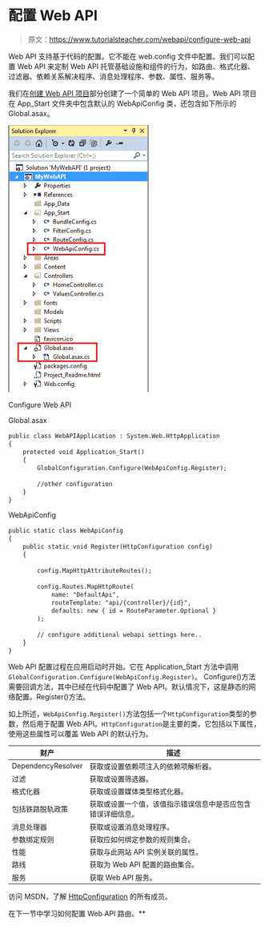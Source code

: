 # 配置 Web API

> 原文：<https://www.tutorialsteacher.com/webapi/configure-web-api>

Web API 支持基于代码的配置。它不能在 web.config 文件中配置。我们可以配置 Web API 来定制 Web API 托管基础设施和组件的行为，如路由、格式化器、过滤器、依赖关系解决程序、消息处理程序、参数、属性、服务等。

我们在[创建 Web API 项目](/webapi/create-web-api-project)部分创建了一个简单的 Web API 项目。Web API 项目在 App_Start 文件夹中包含默认的 WebApiConfig 类，还包含如下所示的 Global.asax。

[![](img/4d0eb02a55b59159a43ac2d0decf552d.png)](../../Content/images/webapi/webapiconfig.png)

Configure Web API



Global.asax 

```
public class WebAPIApplication : System.Web.HttpApplication
{
    protected void Application_Start()
    {
        GlobalConfiguration.Configure(WebApiConfig.Register);

        //other configuration
    }
} 
```

WebApiConfig 

```
public static class WebApiConfig
{
    public static void Register(HttpConfiguration config)
    {

        config.MapHttpAttributeRoutes();

        config.Routes.MapHttpRoute(
            name: "DefaultApi",
            routeTemplate: "api/{controller}/{id}",
            defaults: new { id = RouteParameter.Optional }
        );

        // configure additional webapi settings here..
    }
} 
```

Web API 配置过程在应用启动时开始。它在 Application_Start 方法中调用`GlobalConfiguration.Configure(WebApiConfig.Register)`。 Configure()方法需要回调方法，其中已经在代码中配置了 Web API。默认情况下，这是静态的网络配置。Register()方法。

如上所述，`WebApiConfig.Register()`方法包括一个`HttpConfiguration`类型的参数，然后用于配置 Web API。`HttpConfiguration`是主要的类，它包括以下属性，使用这些属性可以覆盖 Web API 的默认行为。

| 财产 | 描述 |
| --- | --- |
| DependencyResolver | 获取或设置依赖项注入的依赖项解析器。 |
| 过滤 | 获取或设置筛选器。 |
| 格式化器 | 获取或设置媒体类型格式化器。 |
| 包括铁路脱轨政策 | 获取或设置一个值，该值指示错误信息中是否应包含错误详细信息。 |
| 消息处理器 | 获取或设置消息处理程序。 |
| 参数绑定规则 | 获取应如何绑定参数的规则集合。 |
| 性能 | 获取与此网站 API 实例关联的属性。 |
| 路线 | 获取为 Web API 配置的路由集合。 |
| 服务 | 获取 Web API 服务。 |

访问 MSDN，了解 [HttpConfiguration](https://msdn.microsoft.com/en-us/library/system.web.http.httpconfiguration(v=vs.118).aspx) 的所有成员。

在下一节中学习如何配置 Web API 路由。**